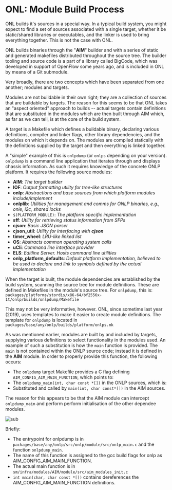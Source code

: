 ONL: Module Build Process
=========================
ONL builds it's sources in a special way. In a typical build system, you might expect to find a set of sources associated with a single target, whether it be static/shared libraries or executables, and the linker is used to bring everything together. This is not the case with ONL.

ONL builds binaries through the "__AIM__" builder and with a series of static and generated makefiles distributed throughout the source tree. The builder tooling and source code is a part of a library called BigCode, which was developed in support of OpenFlow some years ago, and is included in ONL by means of a Git submodule.

Very broadly, there are two concepts which have been separated from one another; modules and targets. 

Modules are not buildable in their own right; they are a collection of sources that are buildable by targets. The reason for this seems to be that ONL takes an "aspect oriented" approach to builds -- actual targets contain definitions that are substituted in the modules which are then built through AIM which, as far as we can tell, is at the core of the build system.

A target is a Makefile which defines a buildable binary, declaring various definitions, compiler and linker flags, other library dependencies, and the modules on which it depends on. The modules are compiled statically with the definitions supplied by the target and then everything is linked together.

A "simple" example of this is `onlpdump` (or `onlps` depending on your version). `onlpdump` is a command line application that iterates through and displays chassis information. As such it requires knowledge of the concrete ONLP platform. It requires the following source modules:
* __AIM__: _The target builder_
* __IOF__: _Output formatting utility for tree-like structures_
* __onlp__: _Abstractions and base sources from which platform modules include/implement_
* __onlplib__: _Utilities for management and comms for ONLP binaries, e.g., onie, i2c, shared locks_
* `$(PLATFORM_MODULE)`: _The platform specific implementation_
* __sff__: _Utility for retrieving status information from SFPs_
* __cjson__: _Basic JSON parser_
* __cjson_util__: _Utility for interfacing with __cjson___
* __timer_wheel__: _LRU-like linked list_
* __OS__: _Abstracts common operating system calls_
* __uCli__: _Command line interface provider_
* __ELS__: _Editline Server. Hosts command line utilities_
* __onlp_platform_defaults__: _Default platform implementation, believed to be used to declare and link to symbols defined by the actual implementation_

When the target is built, the module dependencies are established by the build system, scanning the source tree for module definitions. These are defined in Makefiles in the module's source tree. For `onlpdump`, this is:
`packages/platforms/stordis/x86-64/bf2556x-1t/onlp/builds/onlpdump/Makefile`

This may not be very informative, however. ONL, since sometime last year (2019), uses templates to make it easier to create module definitions. The template for `onlpdump` is located in `packages/base/any/onlp/builds/platform/onlps.mk`

As was mentioned earlier, modules are built by and included by targets, supplying various definitions to select functionality in the modules used. An example of such a substitution is how the `main` function is provided. The `main` is not contained within the ONLP source code; instead it is defined in the __AIM__ module.
In order to properly provide this function, the following occurs:
* The `onlpdump` target Makefile provides a C flag defining `AIM_CONFIG_AIM_MAIN_FUNCTION`, which points to:
* The `onlpdump_main(int, char const *[])` in the ONLP sources, which is:
* Substituted and called by `main(int, char const*[])` in the AIM sources.

The reason for this appears to be that the AIM module can intercept `onlpdump_main` and perform perform initialisation of the other dependee modules.

![sub](https://user-images.githubusercontent.com/6354369/88066791-15bc8300-cb66-11ea-8253-ee09f6bca57e.png)


Briefly:
* The entrypoint for onlpdump is in 
`packages/base/any/onlp/src/onlp/module/src/onlp_main.c` and the function `onlpdump_main`.
* The name of this function is assigned to the gcc build flags for onlp as AIM_CONFIG_AIM_MAIN_FUNCTION.
* The actual main function is in `sm/infra/modules/AIM/module/src/aim_modules_init.c`
* `int main(char, char const *[])` contains dereferences the AIM_CONFIG_AIM_MAIN_FUNCTION definitions.

